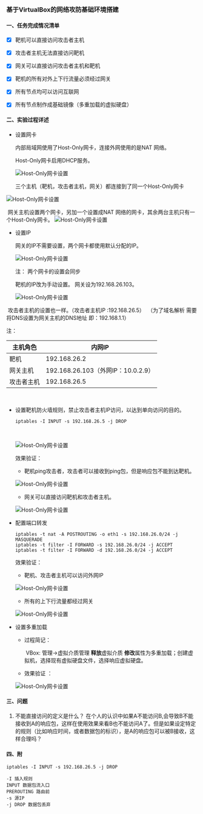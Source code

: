 ### 基于VirtualBox的网络攻防基础环境搭建



#### 一、任务完成情况清单

- [x] 靶机可以直接访问攻击者主机



- [x] 攻击者主机无法直接访问靶机



- [x] 网关可以直接访问攻击者主机和靶机



- [x] 靶机的所有对外上下行流量必须经过网关



- [x] 所有节点均可以访问互联网


- [x] 所有节点制作成基础镜像（多重加载的虚拟硬盘）

#### 二、实验过程详述

- 设置网卡

  内部局域网使用了Host-Only网卡，连接外网使用的是NAT 网络。

  Host-Only网卡启用DHCP服务。

  ![Host-Only网卡设置](https://github.com/songyawen/ns/raw/master/2017-2/Sonya_Coursework/FlippedClassroom_HW/HW_1/2.png)

  三个主机（靶机，攻击者主机，网关）都连接到了同一个Host-Only网卡

 ![Host-Only网卡设置](https://github.com/songyawen/ns/raw/master/2017-2/Sonya_Coursework/FlippedClassroom_HW/HW_1/3.png)

​    网关主机设置两个网卡，另加一个设置成NAT 网络的网卡，其余两台主机只有一个Host-Only网卡。 
  ![Host-Only网卡设置](https://github.com/songyawen/ns/raw/master/2017-2/Sonya_Coursework/FlippedClassroom_HW/HW_1/4.png)

- 设置IP

  网关的IP不需要设置，两个网卡都使用默认分配的IP。

  ![Host-Only网卡设置](https://github.com/songyawen/ns/raw/master/2017-2/Sonya_Coursework/FlippedClassroom_HW/HW_1/5.png)

  注： 两个网卡的设置会同步

  靶机的IP改为手动设置。 网关设为192.168.26.103。

  ![Host-Only网卡设置](https://github.com/songyawen/ns/raw/master/2017-2/Sonya_Coursework/FlippedClassroom_HW/HW_1/6.png)

  攻击者主机的设置也一样。（攻击者主机IP :192.168.26.5）  （为了域名解析 需要将DNS设置为网关主机的DNS地址 即：192.168.1.1）

  注： 

  | 主机角色  | 内网IP                          |
  | ----- | ----------------------------- |
  | 靶机    | 192.168.26.2                  |
  | 网关主机  | 192.168.26.103（外网IP：10.0.2.9） |
  | 攻击者主机 | 192.168.26.5                  |

  ​

- 设置靶机防火墙规则，禁止攻击者主机IP访问，以达到单向访问的目的。

  ```shell
  iptables -I INPUT -s 192.168.26.5 -j DROP
  ```

  ​

  ![Host-Only网卡设置](https://github.com/songyawen/ns/raw/master/2017-2/Sonya_Coursework/FlippedClassroom_HW/HW_1/7.png)

  效果验证： 

  - 靶机ping攻击者，攻击者可以接收到ping包，但是响应包不能到达靶机。

  ![Host-Only网卡设置](https://github.com/songyawen/ns/raw/master/2017-2/Sonya_Coursework/FlippedClassroom_HW/HW_1/8.png)

  - 网关可以直接访问靶机和攻击者主机。

  ![Host-Only网卡设置](https://github.com/songyawen/ns/raw/master/2017-2/Sonya_Coursework/FlippedClassroom_HW/HW_1/10.png)

- 配置端口转发

  ```shell
  iptables -t nat -A POSTROUTING -o eth1 -s 192.168.26.0/24 -j MASQUERADE
  iptables -t filter -I FORWARD -s 192.168.26.0/24 -j ACCEPT
  iptables -t filter -I FORWARD -d 192.168.26.0/24 -j ACCEPT
  ```

  效果验证：

  - 靶机、攻击者主机可以访问外网IP

   ![Host-Only网卡设置](https://github.com/songyawen/ns/raw/master/2017-2/Sonya_Coursework/FlippedClassroom_HW/HW_1/11.png)

  - 所有的上下行流量都经过网关

   ![Host-Only网卡设置](https://github.com/songyawen/ns/raw/master/2017-2/Sonya_Coursework/FlippedClassroom_HW/HW_1/12.png)

- 设置多重加载

  - 过程简记：

    ​	VBox: 管理->虚拟介质管理 **释放**虚拟介质 **修改**属性为多重加载；创建虚拟机，选择现有虚拟硬盘文件，选择响应虚拟硬盘。

  - 效果验证 ：

   ![Host-Only网卡设置](https://github.com/songyawen/ns/raw/master/2017-2/Sonya_Coursework/FlippedClassroom_HW/HW_1/13.png)

#### 三、问题

1. 不能直接访问的定义是什么？ 在个人的认识中如果A不能访问B,会导致B不能接收到A的响应包，这样在使用效果来看B也不能访问A了。但是如果设定特定的规则（比如响应时间，或者数据包的标识），是A的响应包可以被B接收，这样合理吗？
#### 四、附

```shell
iptables -I INPUT -s 192.168.26.5 -j DROP

-I 插入规则
INPUT 数据包流入口
PREROUTING 路由前
-s 源IP
-j DROP 数据包丢弃
```



